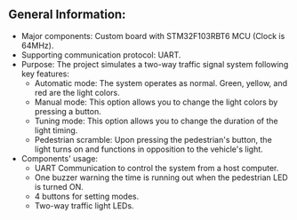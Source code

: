 ## General Information:
- Major components: Custom board with STM32F103RBT6 MCU (Clock is 64MHz).
- Supporting communication protocol: UART.
- Purpose: The project simulates a two-way traffic signal system following key features:
    - Automatic mode: The system operates as normal. Green, yellow, and red are the light colors.
    - Manual mode: This option allows you to change the light colors by pressing a button.
    - Tuning mode: This option allows you to change the duration of the light timing.
    - Pedestrian scramble: Upon pressing the pedestrian's button, the light turns on and functions in opposition to the vehicle's light.
- Components' usage:
    - UART Communication to control the system from a host computer.
    - One buzzer warning the time is running out when the pedestrian LED is turned ON.
    - 4 buttons for setting modes.
    - Two-way traffic light LEDs.

